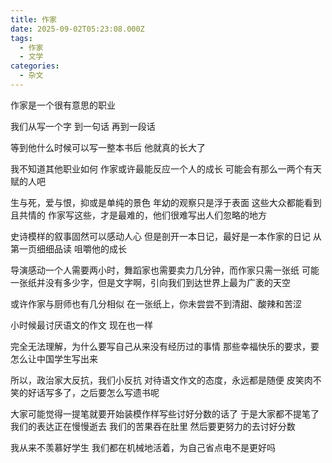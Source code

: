```yaml
---
title: 作家
date: 2025-09-02T05:23:08.000Z
tags:
  - 作家
  - 文学
categories:
  - 杂文
---
```

作家是一个很有意思的职业

我们从写一个字
到一句话
再到一段话

等到他什么时候可以写一整本书后
他就真的长大了

我不知道其他职业如何
作家或许最能反应一个人的成长
可能会有那么一两个有天赋的人吧

生与死，爱与恨，抑或是单纯的景色
年幼的观察只是浮于表面
这些大众都能看到且共情的
作家写这些，才是最难的，他们很难写出人们忽略的地方

史诗模样的叙事固然可以感动人心
但是剖开一本日记，最好是一本作家的日记
从第一页细细品读
咀嚼他的成长

导演感动一个人需要两小时，舞蹈家也需要卖力几分钟，而作家只需一张纸
可能一张纸并没有多少字，但是文字啊，引向我们到达世界上最为广袤的天空

或许作家与厨师也有几分相似
在一张纸上，你未尝尝不到清甜、酸辣和苦涩

小时候最讨厌语文的作文
现在也一样

完全无法理解，为什么要写自己从来没有经历过的事情
那些幸福快乐的要求，要怎么让中国学生写出来

所以，政治家大反抗，我们小反抗
对待语文作文的态度，永远都是随便
皮笑肉不笑的好话写多了，之后要怎么写遗书呢

大家可能觉得一提笔就要开始装模作样写些讨好分数的话了
于是大家都不提笔了
我们的表达正在慢慢逝去
我们的苦果吞在肚里
然后要更努力的去讨好分数

我从来不羡慕好学生
我们都在机械地活着，为自己省点电不是更好吗